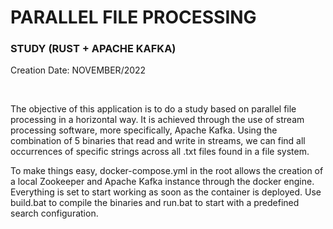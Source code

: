# PARALLEL FILE PROCESSING
### STUDY (RUST + APACHE KAFKA)

Creation Date: NOVEMBER/2022

<br/>

The objective of this application is to do a study based on parallel file processing in a horizontal way. It is achieved through the use of stream processing software, more specifically, Apache Kafka. Using the combination of 5 binaries that read and write in streams, we can find all occurrences of specific strings across all .txt files found in a file system.

To make things easy, docker-compose.yml in the root allows the creation of a local Zookeeper and Apache Kafka instance through the docker engine. Everything is set to start working as soon as the container is deployed. Use build.bat to compile the binaries and run.bat to start with a predefined search configuration.